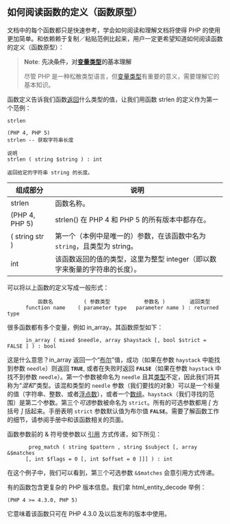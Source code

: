 如何阅读函数的定义（函数原型）
------------------------------

文档中的每个函数都只是快速参考，学会如何阅读和理解文档将使得 PHP
的使用更加简单。和依赖赖于复制／粘贴范例比起来，用户一定更希望知道如何阅读函数的定义（函数原型）：

> **Note**:
> **先决条件，对<a href="/language/types.html" class="link">变量类型</a>的基本理解**  
>
> 尽管 PHP
> 是一种松散类型语言，但<a href="/language/types.html" class="link">变量类型</a>有重要的意义，需要理解它的基本知识。

函数定义告诉我们函数<a href="/functions/returning-values.html" class="link">返回</a>什么类型的值，让我们用函数
<span class="function">strlen</span> 的定义作为第一个范例：

    strlen

    (PHP 4, PHP 5)
    strlen -- 获取字符串长度

    说明
    strlen ( string $string ) : int

    返回给定的字符串 string 的长度。

| 组成部分       | 说明                                                                                                 |
|----------------|------------------------------------------------------------------------------------------------------|
| strlen         | 函数名称。                                                                                           |
| (PHP 4, PHP 5) | strlen() 在 PHP 4 和 PHP 5 的所有版本中都存在。                                                      |
| ( string str ) | 第一个（本例中是唯一的）参数，在该函数中名为 `string`，且类型为 <span class="type">string</span>。   |
| int            | 该函数返回的值的类型，这里为整型 <span class="type">integer</span>（即以数字来衡量的字符串的长度）。 |

可以将以上函数的定义写成一般形式：

              函数名          ( 参数类型           参数名 )        返回类型
          function name    ( parameter type   parameter name ) : returned type

很多函数都有多个变量，例如 <span
class="function">in\_array</span>。其函数原型如下：

          in_array ( mixed $needle, array $haystack [, bool $strict = FALSE ] ) : bool

这是什么意思？<span class="function">in\_array</span>
返回一个“<a href="/language/types/boolean.html" class="link">布尔</a>”值，成功（如果在参数
`haystack` 中能找到参数 `needle`）则返回 **`TRUE`**, 或者在失败时返回
**`FALSE`**（如果在参数 `haystack` 中找不到参数
`needle`）。第一个参数被命名为 `needle`
且其<a href="/language/types.html" class="link">类型</a>不定，因此我们将其称为“*混和*”类型。该混和类型的
`needle`
参数（我们要找的对象）可以是一个标量的值（字符串、整数、或者<a href="/language/types/float.html" class="link">浮点数</a>），或者一个<a href="/language/types/array.html" class="link">数组</a>。`haystack`（我们寻找的范围）是第二个参数。第三个*可选*参数被命名为
`strict`。所有的可选参数都用 *\[* 方括号 *\]* 括起来。手册表明 `strict`
参数默认值为布尔值
**`FALSE`**。需要了解函数工作的细节，请参阅手册中和该函数相关的页面。

函数参数前的 & 符号使参数以
<a href="/language/references/pass.html" class="link">引用</a>
方式传递，如下所见：

     
           preg_match ( string $pattern , string $subject [, array &$matches
          [, int $flags = 0 [, int $offset = 0 ]]] ) : int

在这个例子中，我们可以看到，第三个可选参数 `&$matches`
会意引用方式传递。

有的函数包含更复杂的 PHP 版本信息。我们拿 <span
class="function">html\_entity\_decode</span> 举例：

    (PHP 4 >= 4.3.0, PHP 5)

它意味着该函数只可在 PHP 4.3.0 及以后发布的版本中使用。
